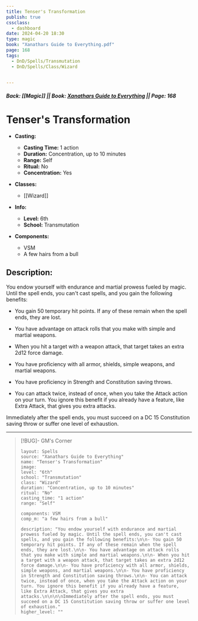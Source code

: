 ```yaml
---
title: Tenser's Transformation
publish: true
cssclass:
  - dashboard
date: 2024-04-20 18:30
type: magic
book: "Xanathars Guide to Everything.pdf"
page: 168
tags:
  - DnD/Spells/Transmutation
  - DnD/Spells/Class/Wizard


---
```


##### Back: [[Magic]] || Book: [Xanathars Guide to Everything](https://drive.google.com/drive/folders/1O5bhpYizcIT5xxAoLOuzCRht_PVS7VSG?usp=sharing) || Page: 168

# Tenser's Transformation

- **Casting:**
    - **Casting Time:** 1 action
    - **Duration:** Concentration, up to 10 minutes
    - **Range:** Self
    - **Ritual:** No
    - **Concentration:** Yes
- **Classes:**
    - [[Wizard]]

- **Info:**
    - **Level:** 6th
    - **School:** Transmutation
- **Components:**
    - VSM
    - A few hairs from a bull

## Description:
You endow yourself with endurance and martial prowess fueled by magic. Until the spell ends, you can't cast spells, and you gain the following benefits:

- You gain 50 temporary hit points. If any of these remain when the spell ends, they are lost.

- You have advantage on attack rolls that you make with simple and martial weapons.

- When you hit a target with a weapon attack, that target takes an extra 2d12 force damage.

- You have proficiency with all armor, shields, simple weapons, and martial weapons.

- You have proficiency in Strength and Constitution saving throws.

- You can attack twice, instead of once, when you take the Attack action on your turn. You ignore this benefit if you already have a feature, like Extra Attack, that gives you extra attacks.



Immediately after the spell ends, you must succeed on a DC 15 Constitution saving throw or suffer one level of exhaustion.



---

> [!BUG]- GM's Corner
>
> ```statblock
> layout: Spells
> source: "Xanathars Guide to Everything"
> name: "Tenser's Transformation"
> image: 
> level: "6th"
> school: "Transmutation"
> class: "Wizard"
> duration: "Concentration, up to 10 minutes"
> ritual: "No"
> casting_time: "1 action"
> range: "Self"
>
> components: VSM
> comp_m: "a few hairs from a bull"
>
> description: "You endow yourself with endurance and martial prowess fueled by magic. Until the spell ends, you can't cast spells, and you gain the following benefits:\n\n- You gain 50 temporary hit points. If any of these remain when the spell ends, they are lost.\n\n- You have advantage on attack rolls that you make with simple and martial weapons.\n\n- When you hit a target with a weapon attack, that target takes an extra 2d12 force damage.\n\n- You have proficiency with all armor, shields, simple weapons, and martial weapons.\n\n- You have proficiency in Strength and Constitution saving throws.\n\n- You can attack twice, instead of once, when you take the Attack action on your turn. You ignore this benefit if you already have a feature, like Extra Attack, that gives you extra attacks.\n\n\n\nImmediately after the spell ends, you must succeed on a DC 15 Constitution saving throw or suffer one level of exhaustion."
> higher_level: ""
> ```
